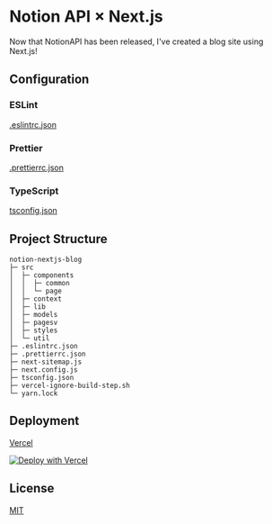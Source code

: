 # Notion API × Next.js

Now that NotionAPI has been released, I've created a blog site using Next.js!

## Configuration

### ESLint

[.eslintrc.json](./.eslintrc.json)

### Prettier

[.prettierrc.json](./.prettierrc.json)

### TypeScript

[tsconfig.json](./tsconfig.json)

## Project Structure

```
notion-nextjs-blog
├─ src
│  ├─ components
│  │  ├─ common
│  │  └─ page
│  ├─ context
│  ├─ lib
│  ├─ models
│  ├─ pagesv
│  ├─ styles
│  └─ util
├─ .eslintrc.json
├─ .prettierrc.json
├─ next-sitemap.js
├─ next.config.js
├─ tsconfig.json
├─ vercel-ignore-build-step.sh
└─ yarn.lock

```

## Deployment

[Vercel](https://vercel.com/)

[![Deploy with Vercel](https://vercel.com/button)](https://vercel.com/new/clone?repository-url=https%3A%2F%2Fgithub.com%2Flamp-suzuki%2Fnotion-nextjs-blog)

## License

[MIT](https://choosealicense.com/licenses/mit/)
